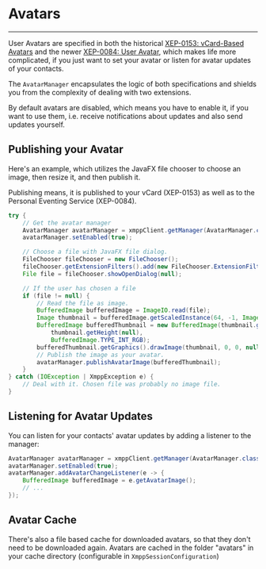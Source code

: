 # Avatars
---

User Avatars are specified in both the historical [XEP-0153: vCard-Based Avatars][vCard-Based Avatars] and the newer [XEP-0084: User Avatar][User Avatar],
which makes life more complicated, if you just want to set your avatar or listen for avatar updates of your contacts.

The `AvatarManager` encapsulates the logic of both specifications and shields you from the complexity of dealing with two extensions.

By default avatars are disabled, which means you have to enable it, if you want to use them, i.e. receive notifications about updates and also send updates yourself.

## Publishing your Avatar

Here's an example, which utilizes the JavaFX file chooser to choose an image, then resize it, and then publish it.

Publishing means, it is published to your vCard (XEP-0153) as well as to the Personal Eventing Service (XEP-0084).

```java
try {
    // Get the avatar manager
    AvatarManager avatarManager = xmppClient.getManager(AvatarManager.class);
    avatarManager.setEnabled(true);

    // Choose a file with JavaFX file dialog.
    FileChooser fileChooser = new FileChooser();
    fileChooser.getExtensionFilters().add(new FileChooser.ExtensionFilter("Images", ".png", ".jpg", ".gif"));
    File file = fileChooser.showOpenDialog(null);

    // If the user has chosen a file
    if (file != null) {
        // Read the file as image.
        BufferedImage bufferedImage = ImageIO.read(file);
        Image thumbnail = bufferedImage.getScaledInstance(64, -1, Image.SCALE_SMOOTH);
        BufferedImage bufferedThumbnail = new BufferedImage(thumbnail.getWidth(null),
            thumbnail.getHeight(null),
            BufferedImage.TYPE_INT_RGB);
        bufferedThumbnail.getGraphics().drawImage(thumbnail, 0, 0, null);
        // Publish the image as your avatar.
        avatarManager.publishAvatarImage(bufferedThumbnail);
    }
} catch (IOException | XmppException e) {
    // Deal with it. Chosen file was probably no image file.
}
```

## Listening for Avatar Updates

You can listen for your contacts' avatar updates by adding a listener to the manager:

```java
AvatarManager avatarManager = xmppClient.getManager(AvatarManager.class);
avatarManager.setEnabled(true);
avatarManager.addAvatarChangeListener(e -> {
    BufferedImage bufferedImage = e.getAvatarImage();
    // ...
});
```

## Avatar Cache

There's also a file based cache for downloaded avatars, so that they don't need to be downloaded again.
Avatars are cached in the folder "avatars" in your cache directory (configurable in `XmppSessionConfiguration`)

[User Avatar]: https://xmpp.org/extensions/xep-0084.html "XEP-0084: User Avatar"
[vCard-Based Avatars]: https://xmpp.org/extensions/xep-0153.html "XEP-0153: vCard-Based Avatars"
